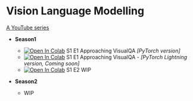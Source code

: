 

# Vision Language Modelling
[A YouTube series](https://www.youtube.com/channel/UCCgQy6tY3yghpjX0axtQiJQ) 

* **Season1**

  - [![Open In Colab](https://colab.research.google.com/assets/colab-badge.svg)](https://colab.research.google.com/drive/1rKqfTMOZGiLz584GSUPguRun0Vz6zpK9?usp=sharing) S1 E1 Approaching VisualQA *[PyTorch version]*
  - [![Open In Colab](https://colab.research.google.com/assets/colab-badge.svg)](https://github.com/PrithivirajDamodaran/vision-language-modelling-series) S1 E1 Approaching VisualQA - *[PyTorch Lightning version, Coming soon]*
  - [![Open In Colab](https://colab.research.google.com/assets/colab-badge.svg)](https://github.com/PrithivirajDamodaran/vision-language-modelling-series) S1 E2 WIP

* **Season2**
  - WIP
